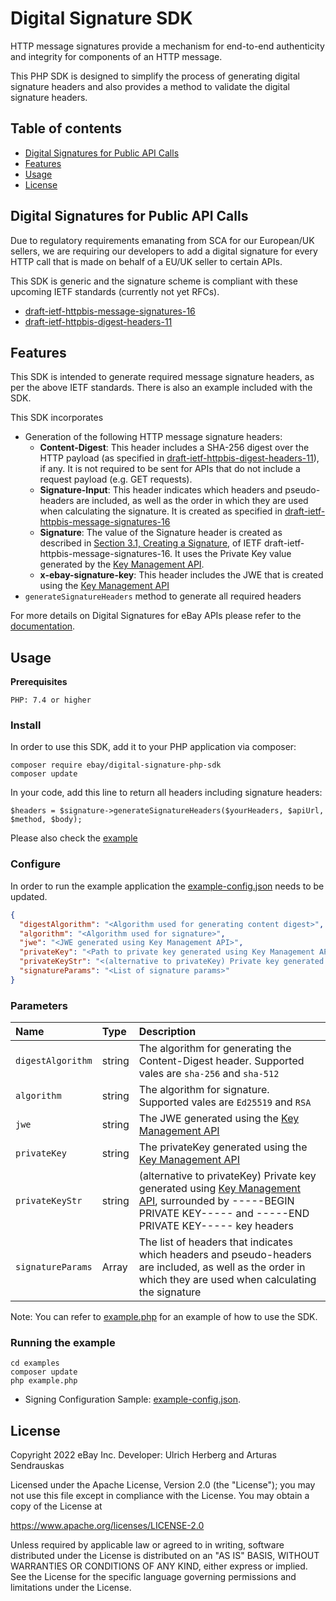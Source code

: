 # Digital Signature SDK

HTTP message signatures provide a mechanism for end-to-end authenticity and integrity for components of an HTTP message.

This PHP SDK is designed to simplify the process of generating digital signature headers and also provides a method to validate the digital signature headers.

## Table of contents
  * [Digital Signatures for Public API Calls](#digital-signatures-for-public-api-calls)
  * [Features](#features)
  * [Usage](#usage)
  * [License](#license)

## Digital Signatures for Public API Calls

Due to regulatory requirements emanating from SCA for our European/UK sellers, we are requiring our developers to add a digital signature for every HTTP call that is made on behalf of a EU/UK seller to certain APIs.

This SDK is generic and the signature scheme is compliant with these upcoming IETF standards (currently not yet RFCs).

* [draft-ietf-httpbis-message-signatures-16](https://www.ietf.org/archive/id/draft-ietf-httpbis-message-signatures-16.html)
* [draft-ietf-httpbis-digest-headers-11](https://www.ietf.org/archive/id/draft-ietf-httpbis-digest-headers-11.html)

## Features

This SDK is intended to generate required message signature headers, as per the above IETF standards. There is also an example included with the SDK.

This SDK incorporates

* Generation of the following HTTP message signature headers:
  * **Content-Digest**: This header includes a SHA-256 digest over the HTTP payload (as specified in [draft-ietf-httpbis-digest-headers-11](https://www.ietf.org/archive/id/draft-ietf-httpbis-digest-headers-11.html)), if any. It is not required to be sent for APIs that do not include a request payload (e.g. GET requests).
  * **Signature-Input**: This header indicates which headers and pseudo-headers are included, as well as the order in which they are used when calculating the signature. It is created as specified in [draft-ietf-httpbis-message-signatures-16](https://www.ietf.org/archive/id/draft-ietf-httpbis-message-signatures-16.html)
  * **Signature**: The value of the Signature header is created as described in [Section 3.1, Creating a Signature](https://www.ietf.org/archive/id/draft-ietf-httpbis-message-signatures-16.html#name-creating-a-signature), of IETF draft-ietf-httpbis-message-signatures-16. It uses the Private Key value generated by the [Key Management API](https://developer.ebay.com/api-docs/developer/key-management/overview.html).
  * **x-ebay-signature-key**: This header includes the JWE that is created using the [Key Management API](https://developer.ebay.com/api-docs/developer/key-management/overview.html)
* `generateSignatureHeaders` method to generate all required headers

For more details on Digital Signatures for eBay APIs
 please refer to the [documentation](https://developer.ebay.com/develop/guides/digital-signatures-for-apis).

## Usage

**Prerequisites**

```
PHP: 7.4 or higher
```

### Install

In order to use this SDK, add it to your PHP application via composer:

```shell
composer require ebay/digital-signature-php-sdk
composer update
```

In your code, add this line to return all headers including signature headers:

```
$headers = $signature->generateSignatureHeaders($yourHeaders, $apiUrl, $method, $body);
```

Please also check the [example](#Running-the-example)

### Configure

In order to run the example application the [example-config.json](./examples/example-config.json) needs to be updated.

```json
{
  "digestAlgorithm": "<Algorithm used for generating content digest>",
  "algorithm": "<Algorithm used for signature>",
  "jwe": "<JWE generated using Key Management API>",
  "privateKey": "<Path to private key generated using Key Management API>",
  "privateKeyStr": "<(alternative to privateKey) Private key generated using Key Management API, including -----BEGIN PRIVATE KEY----- and -----END PRIVATE KEY----- key headers>",
  "signatureParams": "<List of signature params>"
}
```

### Parameters

| Name | Type | Description                                                                                                                                                                                                                                   |
| :------ | :------ |:----------------------------------------------------------------------------------------------------------------------------------------------------------------------------------------------------------------------------------------------|
| `digestAlgorithm` | string | The algorithm for generating the Content-Digest header. Supported vales are `sha-256` and `sha-512`                                                                                                                                           |
| `algorithm` | string | The algorithm for signature. Supported vales are `Ed25519` and `RSA`                                                                                                                                                                          |
| `jwe` | string | The JWE generated using the [Key Management API](https://developer.ebay.com/api-docs/developer/key-management/overview.html)                                                                                                                  |
| `privateKey` | string | The privateKey generated using the [Key Management API](https://developer.ebay.com/api-docs/developer/key-management/overview.html)                                                                                                           |
| `privateKeyStr` | string | (alternative to privateKey) Private key generated using [Key Management API](https://developer.ebay.com/api-docs/developer/key-management/overview.html), surrounded by -----BEGIN PRIVATE KEY----- and -----END PRIVATE KEY----- key headers |
| `signatureParams` | Array | The list of headers that indicates which headers and pseudo-headers are included, as well as the order in which they are used when calculating the signature                                                                                  |

Note: You can refer to [example.php](examples/example.php) for an example of how to use the SDK.

### Running the example


```shell
cd examples
composer update
php example.php
```

* Signing Configuration Sample: [example-config.json](examples/example-config.json).

## License

Copyright 2022 eBay Inc.
Developer: Ulrich Herberg and Arturas Sendrauskas

Licensed under the Apache License, Version 2.0 (the "License");
you may not use this file except in compliance with the License.
You may obtain a copy of the License at

<https://www.apache.org/licenses/LICENSE-2.0>

Unless required by applicable law or agreed to in writing, software
distributed under the License is distributed on an "AS IS" BASIS,
WITHOUT WARRANTIES OR CONDITIONS OF ANY KIND, either express or implied.
See the License for the specific language governing permissions and
limitations under the License.
